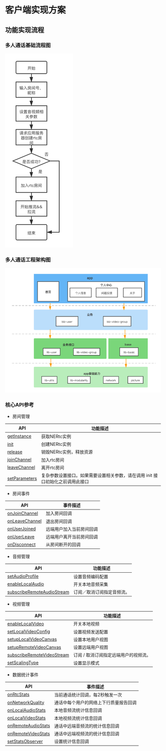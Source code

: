 # 客户端实现方案
## 功能实现流程
### 多人通话基础流程图
![云信多人通话流程图](../image/云信多人通话流程图.png)
### 多人通话工程架构图
![云信多人通话架构图](../image/多人通话架构图.png)

### 核心API参考
- 房间管理

API | 功能描述
---|---
[getInstance](https://dev.yunxin.163.com/docs/interface/音视频2.0Android端/com/netease/lava/nertc/sdk/NERtcEx.html#getInstance--) | 获取NERtc实例
[init](https://dev.yunxin.163.com/docs/interface/音视频2.0Android端/com/netease/lava/nertc/sdk/NERtc.html#init-android.content.Context-java.lang.String-com.netease.lava.nertc.sdk.NERtcCallback-com.netease.lava.nertc.sdk.NERtcOption-) | 创建NERtc实例
[release](https://dev.yunxin.163.com/docs/interface/音视频2.0Android端/com/netease/lava/nertc/sdk/NERtc.html#release--) | 销毁NERtc实例，释放资源
[joinChannel](https://dev.yunxin.163.com/docs/interface/音视频2.0Android端/com/netease/lava/nertc/sdk/NERtc.html#joinChannel-java.lang.String-java.lang.String-long-) | 加入rtc房间
[leaveChannel](https://dev.yunxin.163.com/docs/interface/音视频2.0Android端/com/netease/lava/nertc/sdk/NERtc.html#leaveChannel--) | 离开rtc房间
[setParameters](https://dev.yunxin.163.com/docs/interface/音视频2.0Android端/com/netease/lava/nertc/sdk/NERtc.html#setParameters-com.netease.lava.nertc.sdk.NERtcParameters-) | 复杂参数设置接口。如果需要设置相关参数，请在调用 init 接口初始化之前调用此接口


- 房间事件

API | 事件描述
---|---
[onJoinChannel](https://dev.yunxin.163.com/docs/interface/音视频2.0Android端/com/netease/lava/nertc/sdk/NERtcCallback.html#onJoinChannel-int-long-long-) | 加入房间回调
[onLeaveChannel](https://dev.yunxin.163.com/docs/interface/音视频2.0Android端/com/netease/lava/nertc/sdk/NERtcCallback.html#onLeaveChannel-int-) | 退出房间回调
[onUserJoined](https://dev.yunxin.163.com/docs/interface/音视频2.0Android端/com/netease/lava/nertc/sdk/NERtcCallback.html#onUserJoined-long-) | 远端用户加入当前房间回调
[onUserLeave](https://dev.yunxin.163.com/docs/interface/音视频2.0Android端/com/netease/lava/nertc/sdk/NERtcCallback.html#onUserLeave-long-int-) | 远端用户离开当前房间回调
[onDisconnect](https://dev.yunxin.163.com/docs/interface/音视频2.0Android端/com/netease/lava/nertc/sdk/NERtcCallback.html#onDisconnect-int-) | 从房间断开的回调

- 音频管理

API | 功能描述
---|---
[setAudioProfile](https://dev.yunxin.163.com/docs/interface/音视频2.0Android端/com/netease/lava/nertc/sdk/NERtc.html#setAudioProfile-int-int-) | 设置音频编码配置
[enableLocalAudio](https://dev.yunxin.163.com/docs/interface/音视频2.0Android端/com/netease/lava/nertc/sdk/NERtc.html#enableLocalAudio-boolean-) | 开关本地音频采集
[subscribeRemoteAudioStream](https://dev.yunxin.163.com/docs/interface/音视频2.0Android端/com/netease/lava/nertc/sdk/NERtc.html#subscribeRemoteAudioStream-long-boolean-) | 订阅／取消订阅指定音频流。

- 视频管理
  
API | 功能描述
---|---
[enableLocalVideo](https://dev.yunxin.163.com/docs/interface/音视频2.0Android端/com/netease/lava/nertc/sdk/NERtc.html#enableLocalVideo-boolean-) | 开关本地视频
[setLocalVideoConfig](https://dev.yunxin.163.com/docs/interface/音视频2.0Android端/com/netease/lava/nertc/sdk/NERtc.html#setLocalVideoConfig-com.netease.lava.nertc.sdk.video.NERtcVideoConfig-) | 设置视频发送配置
[setupLocalVideoCanvas](https://dev.yunxin.163.com/docs/interface/音视频2.0Android端/com/netease/lava/nertc/sdk/NERtc.html#setupLocalVideoCanvas-com.netease.lava.api.IVideoRender-) | 设置本地用户视图
[setupRemoteVideoCanvas](https://dev.yunxin.163.com/docs/interface/音视频2.0Android端/com/netease/lava/nertc/sdk/NERtc.html#setupRemoteVideoCanvas-com.netease.lava.api.IVideoRender-long-) | 设置远端用户视图
[subscribeRemoteVideoStream](https://dev.yunxin.163.com/docs/interface/音视频2.0Android端/com/netease/lava/nertc/sdk/NERtc.html#subscribeRemoteVideoStream-long-com.netease.lava.nertc.sdk.video.NERtcRemoteVideoStreamType-boolean-) | 订阅 / 取消订阅指定远端用户的视频流。
[setScalingType](https://dev.yunxin.163.com/docs/interface/音视频2.0Android端/com/netease/lava/nertc/sdk/video/NERtcVideoView.html#setScalingType-int-) | 设置显示模式

- 数据统计事件

API | 事件描述
---|---
[onRtcStats](https://dev.yunxin.163.com/docs/interface/音视频2.0Android端/com/netease/lava/nertc/sdk/stats/NERtcStatsObserver.html#onRtcStats-com.netease.lava.nertc.sdk.stats.NERtcStats-) | 当前通话统计回调，每2秒触发一次
[onNetworkQuality](https://dev.yunxin.163.com/docs/interface/音视频2.0Android端/com/netease/lava/nertc/sdk/stats/NERtcStatsObserver.html#onNetworkQuality-com.netease.lava.nertc.sdk.stats.NERtcNetworkQualityInfo:A-) | 通话中每个用户的网络上下行质量报告回调
[onLocalAudioStats](https://dev.yunxin.163.com/docs/interface/音视频2.0Android端/com/netease/lava/nertc/sdk/stats/NERtcStatsObserver.html#onLocalAudioStats-com.netease.lava.nertc.sdk.stats.NERtcAudioSendStats-) | 本地音频流统计信息回调
[onLocalVideoStats](https://dev.yunxin.163.com/docs/interface/音视频2.0Android端/com/netease/lava/nertc/sdk/stats/NERtcStatsObserver.html#onLocalVideoStats-com.netease.lava.nertc.sdk.stats.NERtcVideoSendStats-) | 本地视频流统计信息回调
[onRemoteAudioStats](https://dev.yunxin.163.com/docs/interface/音视频2.0Android端/com/netease/lava/nertc/sdk/stats/NERtcStatsObserver.html#onRemoteAudioStats-com.netease.lava.nertc.sdk.stats.NERtcAudioRecvStats:A-) | 通话中远端音频流的统计信息回调
[onRemoteVideoStats](https://dev.yunxin.163.com/docs/interface/音视频2.0Android端/com/netease/lava/nertc/sdk/stats/NERtcStatsObserver.html#onRemoteVideoStats-com.netease.lava.nertc.sdk.stats.NERtcVideoRecvStats:A-) | 通话中远端视频流的统计信息回调
[setStatsObserver](https://dev.yunxin.163.com/docs/interface/音视频2.0Android端/com/netease/lava/nertc/sdk/NERtcEx.html#setStatsObserver-com.netease.lava.nertc.sdk.stats.NERtcStatsObserver-) | 设置统计信息回调